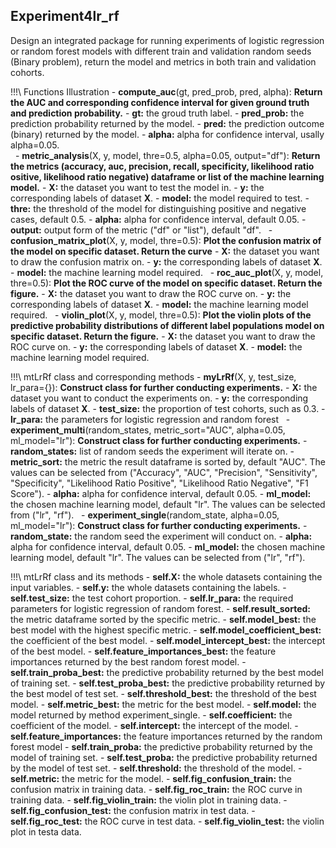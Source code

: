 ## Experiment4lr_rf

Design an integrated package for running experiments of logistic regression or random forest models with different train and validation random seeds (Binary problem), return the model and metrics in both train and validation cohorts.

!!!\ Functions Illustration
    - **compute_auc**(gt, pred_prob, pred, alpha):
    **Return the AUC and corresponding confidence interval for given ground truth and prediction probability.**
        - **gt:** the groud truth label.
        - **pred_prob:** the prediction probability returned by the model.
        - **pred:** the prediction outcome (binary) returned by the model.
        - **alpha:** alpha for confidence interval, usally alpha=0.05.  
    &nbsp;
    - **metric_analysis**(X, y, model, thre=0.5, alpha=0.05, output="df"):
    **Return the metrics (accuracy, auc, precision, recall, specificity, likelihood ratio ositive, likelihood ratio negative) dataframe or list of the machine learning model.**
        - **X:** the dataset you want to test the model in.
        - **y:** the corresponding labels of dataset **X**.
        - **model:** the model required to test.
        - **thre:** the threshold of the model for distinguishing positive and negative cases, default 0.5.
        - **alpha:** alpha for confidence interval, default 0.05.
        - **output:** output form of the metric ("df" or "list"), default "df".
    &nbsp;
    - **confusion_matrix_plot**(X, y, model, thre=0.5):
    **Plot the confusion matrix of the model on specific dataset. Return the curve**
        - **X:** the dataset you want to draw the confusion matrix on.
        - **y:** the corresponding labels of dataset **X**.
        - **model:** the machine learning model required.
    &nbsp;
    - **roc_auc_plot**(X, y, model, thre=0.5):
    **Plot the ROC curve of the model on specific dataset. Return the figure.**
        - **X:** the dataset you want to draw the ROC curve on.
        - **y:** the corresponding labels of dataset **X**.
        - **model:** the machine learning model required.
    &nbsp;
    - **violin_plot**(X, y, model, thre=0.5):
    **Plot the violin plots of the predictive probability distributions of different label populations model on specific dataset. Return the figure.**
        - **X:** the dataset you want to draw the ROC curve on.
        - **y:** the corresponding labels of dataset **X**.
        - **model:** the machine learning model required.

!!!\ mtLrRf class and corresponding methods
    - **myLrRf**(X, y, test_size, lr_para={}):
    **Construct class for further conducting experiments.**
        - **X:** the dataset you want to conduct the experiments on.
        - **y:** the corresponding labels of dataset **X**.
        - **test_size:** the proportion of test cohorts, such as 0.3.
        - **lr_para:** the parameters for logistic regression and random forest
    &nbsp;
    - **experiment_multi**(random_states, metric_sort="AUC", alpha=0.05, ml_model="lr"):
    **Construct class for further conducting experiments.**
        - **random_states:** list of random seeds the experiment will iterate on.
        - **metric_sort:** the metric the result dataframe is sorted by, default "AUC". The values can be selected from ("Accuracy", "AUC", "Precision", "Sensitivity", "Specificity", "Likelihood Ratio Positive", "Likelihood Ratio Negative", "F1 Score").
        - **alpha:** alpha for confidence interval, default 0.05.
        - **ml_model:** the chosen machine learning model, default "lr". The values can be selected from ("lr", "rf").
    &nbsp;
    - **experiment_single**(random_state, alpha=0.05, ml_model="lr"):
    **Construct class for further conducting experiments.**
        - **random_state:** the random seed the experiment will conduct on.
        - **alpha:** alpha for confidence interval, default 0.05.
        - **ml_model:** the chosen machine learning model, default "lr". The values can be selected from ("lr", "rf").

!!!\ mtLrRf class and its methods
    - **self.X:** the whole datasets containing the input variables.
    - **self.y:** the whole datasets containing the labels.
    - **self.test_size:** the test cohort proportion.
    - **self.lr_para:** the required parameters for logistic regression of random forest.
    - **self.result_sorted:** the metric dataframe sorted by the specific metric.
    - **self.model_best:** the best model with the highest specific metric.
    - **self.model_coefficient_best:** the coefficient of the best model.
    - **self.model_intercept_best:** the intercept of the best model.
    - **self.feature_importances_best:** the feature importances returned by the best random forest model.
    - **self.train_proba_best:** the predictive probability returned by the best model of training set.
    - **self.test_proba_best:** the predictive probability returned by the best model of test set.
    - **self.threshold_best:** the threshold of the best model.
    - **self.metric_best:** the metric for the best model.
    - **self.model:** the model returned by method experiment_single.
    - **self.coefficient:** the coefficient of the model.
    - **self.intercept:** the intercept of the model.
    - **self.feature_importances:** the feature importances returned by the random forest model
    - **self.train_proba:** the predictive probability returned by the model of training set.
    - **self.test_proba:** the predictive probability returned by the model of test set.
    - **self.threshold:** the threshold of the model.
    - **self.metric:** the metric for the model.
    - **self.fig_confusion_train:** the confusion matrix in training data.
    - **self.fig_roc_train:** the ROC curve in training data.
    - **self.fig_violin_train:** the violin plot in training data.
    - **self.fig_confusion_test:** the confusion matrix in test data.
    - **self.fig_roc_test:** the ROC curve in test data.
    - **self.fig_violin_test:** the violin plot in testa data.








    






